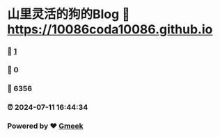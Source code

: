 # 山里灵活的狗的Blog :link: https://10086coda10086.github.io 
### :page_facing_up: [1](https://10086coda10086.github.io/tag.html) 
### :speech_balloon: 0 
### :hibiscus: 6356 
### :alarm_clock: 2024-07-11 16:44:34 
### Powered by :heart: [Gmeek](https://github.com/Meekdai/Gmeek)
